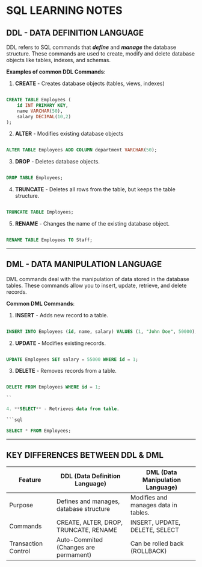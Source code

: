 # SQL LEARNING NOTES

## DDL - DATA DEFINITION LANGUAGE

DDL refers to SQL commands that ***define*** and ***manage*** the database structure.
These commands are used to create, modify and delete database objects like tables, indexes, and schemas.

**Examples of common DDL Commands**:

1. **CREATE** - Creates database objects (tables, views, indexes)

```sql

CREATE TABLE Employees (
	id INT PRIMARY KEY,
	name VARCHAR(50),
	salary DECIMAL(10,2)
);

```

2. **ALTER** - Modifies existing database objects

```sql

ALTER TABLE Employees ADD COLUMN department VARCHAR(50);

```

3. **DROP** - Deletes database objects.

```sql

DROP TABLE Employees;

```

4. **TRUNCATE** - Deletes all rows from the table, but keeps the table structure.

```sql

TRUNCATE TABLE Employees;

```

5. **RENAME** - Changes the name of the existing database object.

```sql

RENAME TABLE Employees TO Staff;

```

------


## DML - DATA MANIPULATION LANGUAGE

DML commands deal with the manipulation of data stored in the database tables.
These commands allow you to insert, update, retrieve, and delete records.

**Common DML Commands**:

1. **INSERT** - Adds new record to a table.

```sql

INSERT INTO Employees (id, name, salary) VALUES (1, "John Doe", 50000);

```

2. **UPDATE** - Modifies existing records.

```sql

UPDATE Employees SET salary = 55000 WHERE id = 1;

```

3. **DELETE** - Removes records from a table.

```sql

DELETE FROM Employees WHERE id = 1;

``

4. **SELECT** - Retrieves data from table.

```sql

SELECT * FROM Employees;

```

----

## KEY DIFFERENCES BETWEEN DDL & DML

| Feature | DDL (Data Definition Language) | DML (Data Manipulation Language) |
| --------| -------------------------------| ---------------------------------|
| Purpose | Defines and manages, database structure | Modifies and manages data in tables. |
| Commands | CREATE, ALTER, DROP, TRUNCATE, RENAME | INSERT, UPDATE, DELETE, SELECT |
| Transaction Control | Auto-Commited (Changes are permament) | Can be rolled back (ROLLBACK) |

